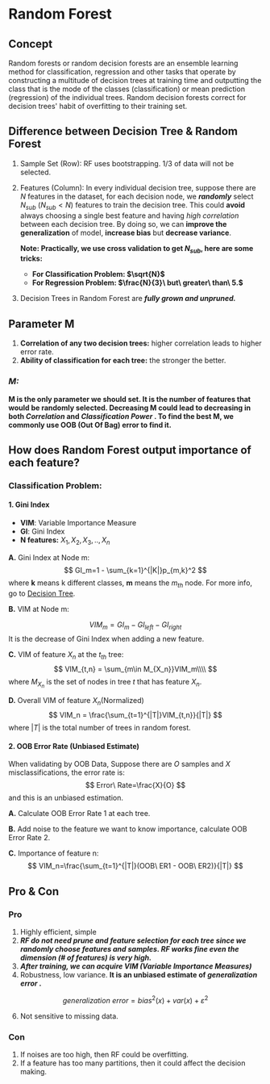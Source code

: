# Random Forest

## Concept
Random forests or random decision forests are an ensemble learning method for classification, regression and other tasks that operate by constructing a multitude of decision trees at training time and outputting the class that is the mode of the classes (classification) or mean prediction (regression) of the individual trees. Random decision forests correct for decision trees' habit of overfitting to their training set.

## Difference between Decision Tree & Random Forest
1. Sample Set (Row): RF uses bootstrapping. 1/3 of data will not be selected.
2. Features (Column): In every individual decision tree, suppose there are $N$ features in the dataset, for each decision node, we _**randomly**_ select $N_{sub}\  (N_{sub}<N)$ features to train the decision tree. This could **avoid** always choosing a single best feature and having _high correlation_ between each decision tree. By doing so, we can **improve the generalization** of model, **increase bias** but **decrease variance**.

    **Note: Practically, we use cross validation to get $N_{sub}$, here are some tricks:**
    * **For Classification Problem: $\sqrt{N}$** 
    * **For Regression Problem: $\frac{N}{3}\ but\ greater\ than\ 5.$**
    
1. Decision Trees in Random Forest are _**fully grown and unpruned.**_



## Parameter M
1. **Correlation of any two decision trees:** higher correlation leads to higher error rate.
2. **Ability of classification for each tree:** the stronger the better.

### ***M:***

**M is the only parameter we should set. It is the number of features that would be randomly selected. Decreasing M could lead to decreasing in both _Correlation_ and _Classification Power_ . To find the best M, we commonly use OOB (Out Of Bag) error to find it.**

## How does Random Forest output importance of each feature?
### Classification Problem: 
#### 1. Gini Index
* **VIM**: Variable Importance Measure 
* **GI**: Gini Index
* **N features:** $X_1, X_2, X_3, ..,X_n$

**A.** Gini Index at Node m:
$$
GI_m=1 - \sum_{k=1}^{|K|}p_{m,k}^2
$$
where **k** means k different classes, **m** means the $m_{th}$ node.
For more info, go to [Decision Tree](https://github.com/uttgeorge/Machine-Learning-Models/blob/master/Decision%20Tree/Decision%20Tree.md).

**B.** VIM at Node m:

$$
VIM_m=GI_m-GI_{left}-GI_{right}
$$
It is the decrease of Gini Index when adding a new feature.

**C.** VIM of feature $X_n$ at the $t_{th}$ tree:
$$
VIM_{t,n} = \sum_{m\in M_{X_n}}VIM_m\\\\
$$
where $M_{X_n}$ is the set of nodes in tree $t$ that has feature $X_n$.

**D.** Overall VIM of feature $X_n$(Normalized)
$$
VIM_n = \frac{\sum_{t=1}^{|T|}VIM_{t,n}}{|T|}
$$
where $|T|$ is the total number of trees in random forest.


#### 2. OOB Error Rate (Unbiased Estimate)

When validating by OOB Data, Suppose there are $O$ samples and $X$ misclassifications, the error rate is:
$$
Error\ Rate=\frac{X}{O}
$$
and this is an unbiased estimation.


**A.** Calculate OOB Error Rate 1 at each tree.

**B.** Add noise to the feature we want to know importance, calculate OOB Error Rate 2.

**C.** Importance of feature n:
$$
VIM_n=\frac{\sum_{t=1}^{|T|}(OOB\ ER1 - OOB\ ER2)}{|T|}
$$


## Pro & Con
### Pro
1. Highly efficient, simple
2. _**RF do not need prune and feature selection for each tree since we randomly choose features and samples. RF works fine even the dimension (# of features) is very high.**_
3. _**After training, we can acquire VIM (Variable Importance Measures)**_
4. Robustness, low variance. **It is an unbiased estimate of _generalization error_ .**

$$generalization\ error = bias^2(x)+var(x)+\varepsilon^2$$

6. Not sensitive to missing data.

### Con
1. If noises are too high, then RF could be overfitting.
2. If a feature has too many partitions, then it could affect the decision making.




    
    